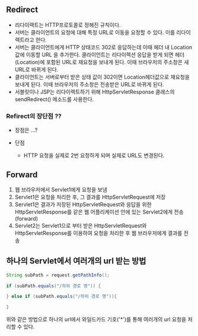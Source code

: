 ## Redirect

- 리다이렉트는 HTTP프로토콜로 정해진 규칙이다. 
- 서버는 클라이언트의 요청에 대해 특정 URL로 이동을 요청할 수 있다. 이를 리다이렉트라고 한다.
- 서버는 클라이언트에게 HTTP 상태코드 302로 응답하는데 이때 헤더 내 Location 값에 이동할 URL 을 추가한다. 클라이언트는 리다이렉션 응답을 받게 되면 헤더(Location)에 포함된 URL로 재요청을 보내게 된다. 이때 브라우저의 주소창은 새 URL로 바뀌게 된다.
- 클라이언트는 서버로부터 받은 상태 값이 302이면 Location헤더값으로 재요청을 보내게 된다. 이때 브라우저의 주소창은 전송받은 URL로 바뀌게 된다.
- 서블릿이나 JSP는 리다이렉트하기 위해 HttpServletResponse 클래스의 sendRedirect() 메소드를 사용한다.

### Refirect의 장단점 ??

- 장점은 ...?

- 단점
    - HTTP 요청을 실제로 2번 요청하게 되며 실제로 URL도 변경된다.


## Forward

1. 웹 브라우저에서 Servlet1에게 요청을 보냄
2. Servlet1은 요청을 처리한 후, 그 결과를 HttpServletRequest에 저장
3. Servlet1은 결과가 저장된 HttpServletRequest와 응답을 위한 HttpServletResponse를 같은 웹 어플리케이션 안에 있는 Servlet2에게 전송(forward)
4. Servlet2는 Servlet1으로 부터 받은 HttpServletRequest와 HttpServletResponse를 이용하여 요청을 처리한 후 웹 브라우저에게 결과를 전송


## 하나의 Servlet에서 여러개의 url 받는 방법

```java
String subPath = request.getPathInfo();

if (subPath.equals("/하위 경로 명")) {

} else if (subPath.equals("/하위 경로 명")){

}
```

위와 같은 방법으로 하나의 url에서 와일드카드 기호('*')를 통해 여러개의 url 요청을 처리할 수 있다.